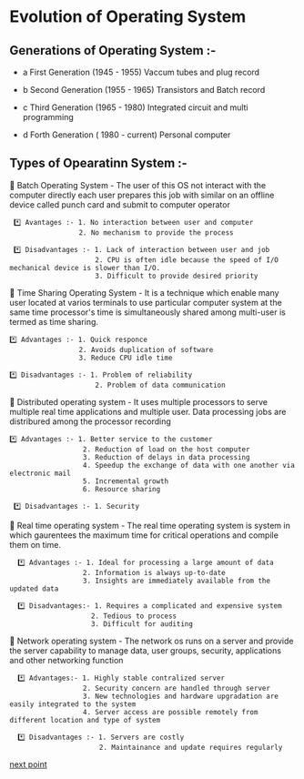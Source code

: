 # Evolution of Operating System

## Generations of Operating System :- 
- a First Generation (1945 - 1955)
      Vaccum tubes and plug record
      
- b Second Generation (1955 - 1965)
        Transistors and Batch record 
        
- c Third Generation (1965 - 1980)
        Integrated circuit and multi programming
        
- d Forth Generation ( 1980 - current)
        Personal computer 
        
       
       
## Types of Opearatinn System :- 
 
   🛑 Batch Operating System - The user of this OS not interact with the computer directly each user prepares this job with similar on an offline device called punch card and submit to computer operator
     
     *️⃣ Avantages :- 1. No interaction between user and computer
                     2. No mechanism to provide the process
                     
     *️⃣ Disadvantages :- 1. Lack of interaction between user and job
                         2. CPU is often idle because the speed of I/O mechanical device is slower than I/O.
                         3. Difficult to provide desired priority
                         
                     
  🛑 Time Sharing Operating System - It is a technique which enable many user located at varios terminals to use particular computer system at the same time processor's time is simultaneously shared among multi-user is termed as time sharing.
  
    *️⃣ Advantages :- 1. Quick responce
                     2. Avoids duplication of software
                     3. Reduce CPU idle time
                     
    *️⃣ Disadvantages :- 1. Problem of reliability
                         2. Problem of data communication
                         
                   
  🛑 Distributed operating system - It uses multiple processors to serve multiple real time applications and multiple user. Data processing jobs are distribured among the processor recording
   
    *️⃣ Advantages :- 1. Better service to the customer 
                      2. Reduction of load on the host computer
                      3. Reduction of delays in data processing 
                      4. Speedup the exchange of data with one another via electronic mail
                      5. Incremental growth
                      6. Resource sharing 
                      
     *️⃣ Disadvantages :- 1. Security
    
    
   🛑 Real time operating system - The real time operating system is system in which gaurentees the maximum time for critical operations and compile them on time.
    
      *️⃣ Advantages :- 1. Ideal for processing a large amount of data
                      2. Information is always up-to-date
                      3. Insights are immediately available from the updated data
                        
      *️⃣ Disadvantages:- 1. Requires a complicated and expensive system
                        2. Tedious to process
                        3. Difficult for auditing
                        
                       
   🛑 Network operating system - The network os runs on a server and provide the server capability to manage data, user groups, security, applications and other networking function
    
      *️⃣ Advantages:- 1. Highly stable contralized server
                      2. Security concern are handled through server
                      3. New technologies and hardware upgradation are easily integrated to the system
                      4. Server access are possible remotely from different location and type of system
                      
      *️⃣ Disadvantages :- 1. Servers are costly
                          2. Maintainance and update requires regularly


[next point](https://github.com/prashantjagtap2909/OS/blob/main/Topics/Operating%20System/03%20-%20Operating%20system%20services.md)
